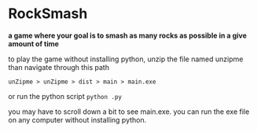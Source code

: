 # RockSmash
**a game where your goal is to smash as many rocks as possible in a give amount of time**


to play the game without installing python, unzip the file named unzipme than navigate through this path

`unZipme > unZipme > dist > main > main.exe`

or run the python script
`python .py`

you may have to scroll down a bit to see main.exe.
you can run the exe file on any computer without installing python.
